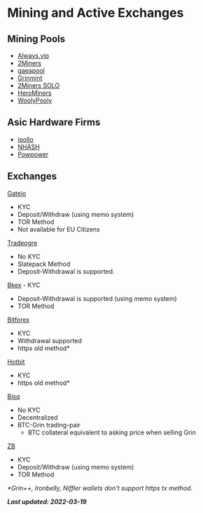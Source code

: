 # Mining and Active Exchanges

## Mining Pools

- [Always.vip](https://pool.always.vip/)
- [2Miners]( https://grin.2miners.com/  )
- [gaeapool](  https://gaeapool.com/#/    )
- [Grinmint]( https://grinmint.com/   )
- [2Miners SOLO](https://solo-grin.2miners.com/ )
- [HeroMiners](https://grin.herominers.com/ )
- [WoolyPooly](https://woolypooly.com/  )

## Asic Hardware Firms

- [ipollo ]( http://ipollo.com/ )
- [NHASH](https://www.nhash.net/ )
- [Powpower](https://www.powpower.net/product/ipollo-g1-mini/)



## Exchanges

[Gateio](https://www.gateio.pro/trade/GRIN_USDT)
- KYC
- Deposit/Withdraw (using memo system)
- TOR Method
- Not available for EU Citizens


[Tradeogre](https://tradeogre.com/exchange/BTC-GRIN) 
- No KYC
- Slatepack Method
- Deposit-Withdrawal is supported.

[Bkex](https://www.bkex.com/trade/GRIN_USDT) - KYC
- Deposit-Withdrawal is supported (using memo system)
- TOR Method

[Bitforex](https://www.bitforex.com/en/spot/grin_usdt)
- KYC
- Withdrawal supported
- https old method*

[Hotbit](https://www.hotbit.io/exchange?symbol=GRIN_USDT) 
- KYC
- https old method*

[Bisq](https://bisq.network/) 
- No KYC
- Decentralized
- BTC-Grin trading-pair
    - BTC collateral equivalent to asking price when selling Grin

[ZB](https://www.zb.com/en/trade/grin_usdt)
- KYC
- Deposit/Withdraw (using memo system)
- TOR Method



<i>*Grin++, Ironbelly, Niffler wallets don't support https tx method. </i>


<i>**Last updated: 2022-03-19**</i>